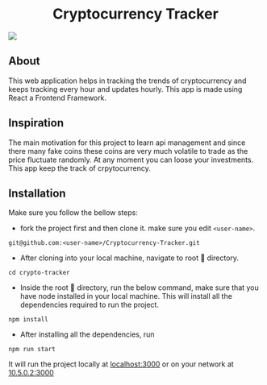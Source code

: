 <h1 align="center">Cryptocurrency Tracker</h1>

![](https://i.imgur.com/pnT1atj.png)

## About

This web application helps in tracking the trends of cryptocurrency and keeps tracking every hour and updates hourly. This app is made using React a Frontend Framework.
## Inspiration

The main motivation for this project to learn api management and since there many fake coins these coins are very much volatile to trade as the price fluctuate randomly. At any moment you can loose your investments. This app keep the track of crpytocurrency.
## Installation
Make sure you follow the bellow steps:

* fork the project first and then clone it. make sure you edit `<user-name>`.
```
git@github.com:<user-name>/Cryptocurrency-Tracker.git
```

* After cloning into your local machine, navigate to root 📁 directory. 
```shell
cd crypto-tracker
```

* Inside the root 📂 directory, run the below command, make sure that you have node installed in your local machine. This will install all the dependencies required to run the project.
```shell
npm install
```

* After installing all the dependencies, run
```shell
npm run start
```
It will run the project locally at [localhost:3000](http://localhost:3000) or on your network at [10.5.0.2:3000](http://10.5.0.2:3000)
